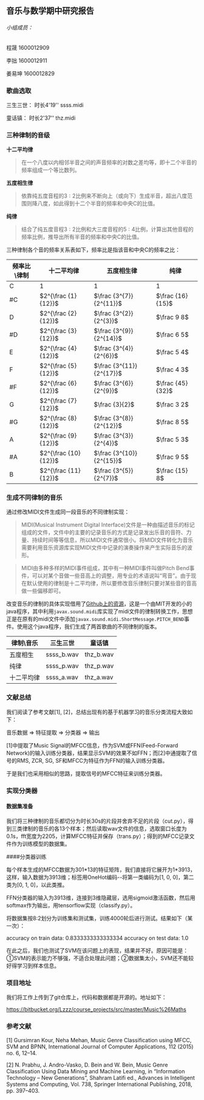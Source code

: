 ## 音乐与数学期中研究报告

###### 小组成员：

程晟	1600012909

李拙	1600012911

姜易坤	1600012829

### 歌曲选取

三生三世：	时长4'19''	ssss.midi

童话镇：	时长2'37''	thz.midi

### 三种律制的音级

<b>十二平均律</b>

>在一个八度以内相邻半音之间的声音频率的对数之差均等，即十二个半音的频率组成一个等比数列。

<b>五度相生律</b>
>依靠纯五度音程的$3:2$比例来不断向上（或向下）生成半音，超出八度范围则降八度，如此得到十二个半音的频率和中央C的比值。

<b>纯律</b>
>结合了纯五度音程$3:2$比例和大三度音程的$5:4$比例，计算出其他音程的频率比例，推导出所有半音的频率和中央C的比值。

三种律制各个音的频率关系表如下，频率比是指该音和中央C的频率之比：

| 频率比\律制 | 十二平均律           | 五度相生律               | 纯律              |
| ----------- | -------------------- | ------------------------ | ----------------- |
| C           | 1                    | 1                        | 1                 |
| #C          | $2^{\frac {1}{12}}$  | $\frac {3^{7}}{2^{11}}$  | $\frac {16} {15}$ |
| D           | $2^{\frac {2}{12}}$  | $\frac {3^{2}}{2^{3}}$   | $\frac 9 8$       |
| #D          | $2^{\frac {3}{12}}$  | $\frac {3^{9}}{2^{14}}$  | $\frac 6 5$       |
| E           | $2^{\frac {4}{12}}$  | $\frac {3^{4}}{2^{6}}$   | $\frac 5 4$       |
| F           | $2^{\frac {5}{12}}$  | $\frac {3^{11}}{2^{17}}$ | $\frac 4 3$       |
| #F          | $2^{\frac {6}{12}}$  | $\frac {3^{6}}{2^{9}}$   | $\frac {45} {32}$ |
| G           | $2^{\frac {7}{12}}$  | $\frac {3}{2}$           | $\frac 3 2$       |
| #G          | $2^{\frac {8}{12}}$  | $\frac {3^{8}}{2^{12}}$  | $\frac 8 5$       |
| A           | $2^{\frac {9}{12}}$  | $\frac {3^{3}}{2^{4}}$   | $\frac 5 3$       |
| #A          | $2^{\frac {10}{12}}$ | $\frac {3^{10}}{2^{15}}$ | $\frac 9 5$       |
| B           | $2^{\frac {11}{12}}$ | $\frac {3^{5}}{2^{7}}$   | $\frac {15} 8$    |

### 生成不同律制的音乐

通过修改MIDI文件生成同一段音乐的不同律制实现：

> MIDI(Musical Instrument Digital Interface)文件是一种由描述音乐的标记组成的文件，文件中的主要的记录音乐的方式是记录发出乐音的音符、力量、持续时间等等信息，所以MIDI文件通常很小。将MIDI文件转化为音乐需要利用音乐资源库实现MIDI文件中记录的演奏操作来产生实际音乐的波形。

>MIDI由多种多样的MIDI事件组成，其中有一种MIDI事件叫做Pitch Bend事件，可以对某个音做一些音高上的调整，用专业的术语说叫“弯音”。由于现在默认使用的律制是十二平均律，所以要修改音乐律制只要对某些音的音高做一些偏移即可。

改变音乐的律制的具体实现借用了<a href=https://github.com/Chaser-wind/TemperamentStudio>Github上的资源</a>，这是一个由MIT开发的小的java程序，其中利用`javax.sound.midi`库实现了midi文件的律制转换工作，思想正是在原有的midi文件中添加`javax.sound.midi.ShortMessage.PITCH_BEND`事件。使用这个java程序，我们生成了两首歌曲的不同律制的版本。

| 律制\音乐  | 三生三世   | 童话镇    |
| ---------- | ---------- | --------- |
| 五度相生   | ssss_b.wav | thz_b.wav |
| 纯律       | ssss_p.wav | thz_p.wav |
| 十二平均律 | ssss_a.wav | thz_a.wav |

### 文献总结

 我们阅读了参考文献[1], [2]，总结出现有的基于机器学习的音乐分类流程大致如下：

音乐数据	=>		特征提取	=>		分类器	=>		输出

[1]中提取了Music Signal的MFCC信息，作为SVM或FFN(Feed-Forward Network)的输入训练分类器，结果显示SVM的效果不如FFN；而[2]中通提取了信号的RMS, ZCR, SG, SF和MFCC为特征作为FFN的输入训练分类器。

于是我们也采用相似的思路，提取信号的MFCC特征来训练分类器。

### 实现分类器

#### 数据集准备

我们将三种律制的音乐都切分为时长30s的片段并舍弃不足的片段（cut.py），得到三类律制的音乐的各13个样本；然后读取wav文件的信息，选取窗口长度为0.1s，fft宽度为2205，计算MFCC特征并保存（trans.py）；得到的MFCC记录文件作为训练模型的数据集。

####分类器训练

每个样本生成的MFCC数据为301\*13的特征矩阵，我们直接将它展开为1\*3913，这样，输入数据为3913维；标签用OneHot编码--将第一类编码为[1, 0, 0]，第二类为[0, 1, 0]，以此类推。

FFN分类器的输入为3913维，连接到3维隐藏层，选用sigmoid激活函数，然后用softmax作为输出，用tensorflow实现（classify.py）。

将数据集按8:2划分为训练集和测试集，训练4000轮后进行测试。结果如下（某一次）：

accuracy on train data: 0.8333333333333334
accuracy on test data: 1.0

在此之后，我们也测试了SVM在该问题上的表现，结果并不好。原因可能是：①SVM的表示能力不够强，不适合处理此问题；②数据集太小，SVM还不能较好得学习到样本信息。

### 项目地址

我们将工作上传到了git仓库上，代码和数据都是开源的。地址如下：

https://bitbucket.org/Lzzz/course_projects/src/master/Music%26Maths

### 参考文献

[1] Gursimran Kour, Neha Mehan, Music Genre Classification using MFCC, SVM and BPNN, International Journal of Computer Applications, 112 (2015) no. 6, 12–14.

[2] N. Prabhu, J. Andro-Vasko, D. Bein and W. Bein, Music Genre Classification Using Data Mining and Machine Learning, in “Information Technology – New Generations”, Shahram Latifi ed., Advances in Intelligent Systems and Computing, Vol. 738, Springer International Publishing, 2018, pp. 397–403.
